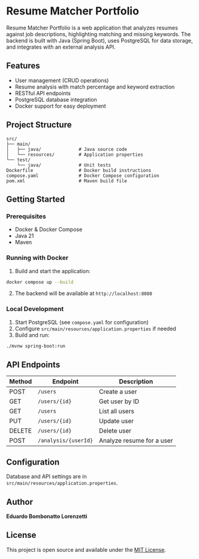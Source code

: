 # Resume Matcher Portfolio

Resume Matcher Portfolio is a web application that analyzes resumes against job descriptions, highlighting matching and missing keywords. The backend is built with Java (Spring Boot), uses PostgreSQL for data storage, and integrates with an external analysis API.

## Features

- User management (CRUD operations)
- Resume analysis with match percentage and keyword extraction
- RESTful API endpoints
- PostgreSQL database integration
- Docker support for easy deployment

## Project Structure

```
src/
├── main/
│   ├── java/              # Java source code
│   └── resources/         # Application properties
└── test/
    └── java/              # Unit tests
Dockerfile                 # Docker build instructions
compose.yaml               # Docker Compose configuration
pom.xml                    # Maven build file
```

## Getting Started

### Prerequisites

- Docker & Docker Compose
- Java 21
- Maven

### Running with Docker

1. Build and start the application:

```bash
docker compose up --build
```

2. The backend will be available at `http://localhost:8080`

### Local Development

1. Start PostgreSQL (see `compose.yaml` for configuration)
2. Configure `src/main/resources/application.properties` if needed
3. Build and run:

```bash
./mvnw spring-boot:run
```

## API Endpoints

| Method | Endpoint | Description |
|--------|----------|-------------|
| POST | `/users` | Create a user |
| GET | `/users/{id}` | Get user by ID |
| GET | `/users` | List all users |
| PUT | `/users/{id}` | Update user |
| DELETE | `/users/{id}` | Delete user |
| POST | `/analysis/{userId}` | Analyze resume for a user |

## Configuration

Database and API settings are in `src/main/resources/application.properties`.

## Author

**Eduardo Bombonatto Lorenzetti**

## License

This project is open source and available under the [MIT License](LICENSE).